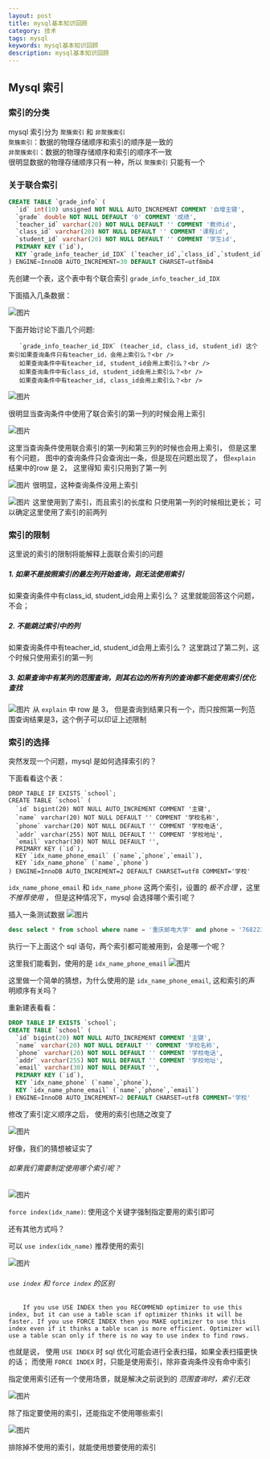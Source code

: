 ```yaml
---
layout: post
title: mysql基本知识回顾
category: 技术
tags: mysql
keywords: mysql基本知识回顾
description: mysql基本知识回顾
---
```


## Mysql 索引

### 索引的分类

mysql 索引分为 `聚簇索引` 和 `非聚簇索引`<br/>
`聚簇索引`：数据的物理存储顺序和索引的顺序是一致的<br />
`非聚簇索引`：数据的物理存储顺序和索引的顺序不一致<br />
很明显数据的物理存储顺序只有一种，所以 `聚簇索引` 只能有一个

### 关于联合索引

```sql
CREATE TABLE `grade_info` (
  `id` int(10) unsigned NOT NULL AUTO_INCREMENT COMMENT '自增主键',
  `grade` double NOT NULL DEFAULT '0' COMMENT '成绩',
  `teacher_id` varchar(20) NOT NULL DEFAULT '' COMMENT '教师id',
  `class_id` varchar(20) NOT NULL DEFAULT '' COMMENT '课程id',
  `student_id` varchar(20) NOT NULL DEFAULT '' COMMENT '学生id',
  PRIMARY KEY (`id`),
  KEY `grade_info_teacher_id_IDX` (`teacher_id`,`class_id`,`student_id`)
) ENGINE=InnoDB AUTO_INCREMENT=30 DEFAULT CHARSET=utf8mb4
```
先创建一个表，这个表中有个联合索引 `grade_info_teacher_id_IDX`

下面插入几条数据：

![图片](/assets/picture/multiindex.png "grade_info 中的数据")

下面开始讨论下面几个问题:

       `grade_info_teacher_id_IDX` (teacher_id, class_id, student_id) 这个索引如果查询条件只有teacher_id，会用上索引么？<br />
       如果查询条件中有teacher_id, student_id会用上索引么？<br />
       如果查询条件中有class_id, student_id会用上索引么？<br />
       如果查询条件中有teacher_id, class_id会用上索引么？<br />


![图片](/assets/picture/mysql_index_a.png "使用索引第一列的情况")

很明显当查询条件中使用了联合索引的第一列的时候会用上索引

![图片](/assets/picture/mysql_index_a_c.png "使用索引第一列和第三列的情况")

这里当查询条件使用联合索引的第一列和第三列的时候也会用上索引，
但是这里有个问题， 图中的查询条件只会查询出一条，但是现在问题出现了， 但`explain` 结果中的row 是 2， 这里得知 索引只用到了第一列

![图片](/assets/picture/mysql_index_b_c.png "使用索引第二列、第三列的情况")
很明显，这种查询条件没用上索引

![图片](/assets/picture/mysql_index_a_c.png "使用索引第一列、第二列的情况")
这里使用到了索引，而且索引的长度和 只使用第一列的时候相比更长； 可以确定这里使用了索引的前两列

### 索引的限制
这里说的索引的限制将能解释上面联合索引的问题

##### 1. 如果不是按照索引的最左列开始查询，则无法使用索引
如果查询条件中有class_id, student_id会用上索引么？
这里就能回答这个问题，不会；

##### 2. 不能跳过索引中的列
如果查询条件中有teacher_id, student_id会用上索引么？
这里跳过了第二列，这个时候只使用索引的第一列

##### 3. 如果查询中有某列的范围查询，则其右边的所有列的查询都不能使用索引优化查找
![图片](/assets/picture/mysql_index_a_b_c_range.png "索引全覆盖，但最左列是范围查询")
从 `explain` 中 row 是 3， 但是查询到结果只有一个，而只按照第一列范围查询结果是3，这个例子可以印证上述限制

### 索引的选择
突然发现一个问题，mysql 是如何选择索引的？

下面看看这个表：

```mysql
DROP TABLE IF EXISTS `school`;
CREATE TABLE `school` (
  `id` bigint(20) NOT NULL AUTO_INCREMENT COMMENT '主键',
  `name` varchar(20) NOT NULL DEFAULT '' COMMENT '学校名称',
  `phone` varchar(20) NOT NULL DEFAULT '' COMMENT '学校电话',
  `addr` varchar(255) NOT NULL DEFAULT '' COMMENT '学校地址',
  `email` varchar(30) NOT NULL DEFAULT '',
  PRIMARY KEY (`id`),
  KEY `idx_name_phone_email` (`name`,`phone`,`email`),
  KEY `idx_name_phone` (`name`,`phone`)
) ENGINE=InnoDB AUTO_INCREMENT=2 DEFAULT CHARSET=utf8 COMMENT='学校'
```

`idx_name_phone_email` 和 `idx_name_phone` 这两个索引，设置的 *极不合理* ，这里 *不推荐使用* ， 但是这种情况下，mysql 会选择哪个索引呢？

插入一条测试数据
![图片](/assets/picture/school_long_idx.png "")

```sql
desc select * from school where name = '重庆邮电大学' and phone = '76822313'\G
```
执行一下上面这个 sql 语句，两个索引都可能被用到，会是哪一个呢？

这里我们能看到，使用的是 `idx_name_phone_email`
![图片](/assets/picture/school_long_idx2.png "使用索引 `idx_name_phone_email`")

这里做一个简单的猜想，为什么使用的是 `idx_name_phone_email`, 这和索引的声明顺序有关吗？

重新建表看看：

```sql
DROP TABLE IF EXISTS `school`;
CREATE TABLE `school` (
  `id` bigint(20) NOT NULL AUTO_INCREMENT COMMENT '主键',
  `name` varchar(20) NOT NULL DEFAULT '' COMMENT '学校名称',
  `phone` varchar(20) NOT NULL DEFAULT '' COMMENT '学校电话',
  `addr` varchar(255) NOT NULL DEFAULT '' COMMENT '学校地址',
  `email` varchar(30) NOT NULL DEFAULT '',
  PRIMARY KEY (`id`),
  KEY `idx_name_phone` (`name`,`phone`),
  KEY `idx_name_phone_email` (`name`,`phone`,`email`)
) ENGINE=InnoDB AUTO_INCREMENT=2 DEFAULT CHARSET=utf8 COMMENT='学校'
```

修改了索引定义顺序之后， 使用的索引也随之改变了

![图片](/assets/picture/school_short_idx.png "使用索引 `idx_name_phone`")

好像，我们的猜想被证实了

###### 如果我们需要制定使用哪个索引呢？

![图片](/assets/picture/school_short_idx.png "使用 force index")

`force index(idx_name)`: 使用这个关键字强制指定要用的索引即可

还有其他方式吗？

可以 `use index(idx_name)` 推荐使用的索引

![图片](/assets/picture/school_use_idx.png "使用 use index")

###### `use index` 和 `force index` 的区别

        If you use USE INDEX then you RECOMMEND optimizer to use this index, but it can use a table scan if optimizer thinks it will be faster. If you use FORCE INDEX then you MAKE optimizer to use this index even if it thinks a table scan is more efficient. Optimizer will use a table scan only if there is no way to use index to find rows.


也就是说， 使用 `USE INDEX` 时 sql 优化可能会进行全表扫描，如果全表扫描更快的话； 而使用 `FORCE INDEX` 时，只能是使用索引，除非查询条件没有命中索引

指定使用索引还有一个使用场景，就是解决之前说到的 *范围查询时，索引无效*

![图片](/assets/picture/school_force_idx_range_query.png "范围查询时强制使用索引")

除了指定要使用的索引，还能指定不使用哪些索引

![图片](/assets/picture/school_ignore_idx.png "使用 ignore index")

排除掉不使用的索引，就能使用想要使用的索引
